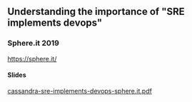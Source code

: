 ## Understanding the importance of "SRE implements devops"

### Sphere.it 2019

https://sphere.it/

#### Slides

[cassandra-sre-implements-devops-sphere.it.pdf](cassandra-sre-implements-devops-sphere.it.pdf)
